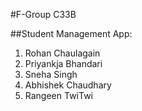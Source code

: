 #F-Group C33B

##Student Management App:

1. Rohan Chaulagain
2. Priyankja Bhandari
3. Sneha Singh
4. Abhishek Chaudhary
5. Rangeen TwiTwi  